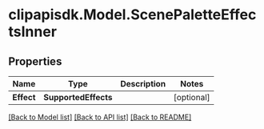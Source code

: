 # clipapisdk.Model.ScenePaletteEffectsInner

## Properties

Name | Type | Description | Notes
------------ | ------------- | ------------- | -------------
**Effect** | **SupportedEffects** |  | [optional] 

[[Back to Model list]](../README.md#documentation-for-models) [[Back to API list]](../README.md#documentation-for-api-endpoints) [[Back to README]](../README.md)

